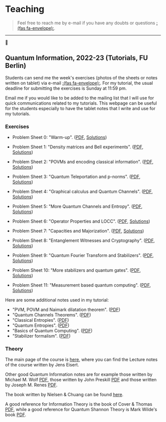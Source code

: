 # Teaching


>  Feel free to reach me by e-mail if you have any doubts or questions [:(fas fa-envelope):](mailto:antoniomele.p@gmail.com).

---




## Quantum Information, 2022-23 (Tutorials, FU Berlin)

Students can send me the week's exercises (photos of the sheets or notes written on tablet) via e-mail [:(fas fa-envelope):](mailto:antoniomele.p@gmail.com). For my tutorial, the usual deadline for submitting the exercises is Sunday at 11:59 pm.
 
Email me if you would like to be added to the mailing list that I will use for quick communications related to my tutorials.
This webpage can be useful for the students especially to have the tablet notes that I write and use for my tutorials.




### Exercises 

*  Problem Sheet 0: "Warm-up". ([PDF](/documents/problem00.pdf), [Solutions](/documents/Solutions_problem00_Mele.pdf))

*  Problem Sheet 1: "Density matrices and Bell experiments". ([PDF](/documents/problem01.pdf), [Solutions](/documents/Solutions_problem01_Mele.pdf))

*  Problem Sheet 2: "POVMs and encoding classical information". ([PDF](/documents/problem02.pdf), [Solutions](/documents/Solutions_problem02_Mele.pdf))

*  Problem Sheet 3: "Quantum Teleportation and p-norms". ([PDF](/documents/problem03.pdf), [Solutions](/documents/Solutions_problem03_Mele.pdf))

*  Problem Sheet 4: "Graphical calculus and Quantum Channels". ([PDF](/documents/problem04.pdf), [Solutions](/documents/Solutions_problem04_Mele.pdf))

*  Problem Sheet 5: "More Quantum Channels and Entropy". ([PDF](/documents/problem05.pdf), [Solutions](/documents/Solutions_problem05_Mele.pdf))

*  Problem Sheet 6: "Operator Properties and LOCC". ([PDF](/documents/problem06.pdf), [Solutions](/documents/Solutions_problem06_Mele.pdf))

*  Problem Sheet 7: "Capacities and Majorization". ([PDF](/documents/problem07.pdf), [Solutions](/documents/Solutions_problem07_Mele.pdf))

*  Problem Sheet 8: "Entanglement Witnesses and Cryptography". ([PDF](/documents/problem08.pdf), [Solutions](/documents/Solutions_problem08_Mele.pdf))

*  Problem Sheet 9: "Quantum Fourier Transform and Stabilizers". ([PDF](/documents/problem09.pdf), [Solutions](/documents/Solutions_problem09_Mele.pdf))

*  Problem Sheet 10: "More stabilizers and quantum gates". ([PDF](/documents/problem10.pdf), [Solutions](/documents/Solutions_problem10_Mele.pdf))

*  Problem Sheet 11: "Measurement based quantum computing". ([PDF](/documents/problem11.pdf), [Solutions](/documents/Solutions_problem11_Mele.pdf))

Here are some additional notes used in my tutorial:

* "PVM, POVM and Naimark dilatation theorem". ([PDF](/documents/POVM.pdf))
* "Quantum Channels Theorems". ([PDF](/documents/Qchannel.pdf))
* "Classical Entropies". ([PDF](/documents/Classical_InfoTheory_Mele.pdf))
* "Quantum Entropies". ([PDF](/documents/QuantumEntropies_Mele.pdf))
* "Basics of Quantum Computing". ([PDF](/documents/QuantumComputingBasics_Mele.pdf))
* "Stabilizer formalism". ([PDF](/documents/Stabilizer_Mele.pdf))


### Theory

The main page of the course is [here](https://www.physik.fu-berlin.de/en/einrichtungen/ag/ag-eisert/teaching/ws22-23/index.html), where you can find the Lecture notes of the course written by Jens Eisert.
 
Other good Quantum Information notes are for example those written by Michael M. Wolf [PDF](https://www-m5.ma.tum.de/foswiki/pub/M5/Allgemeines/MichaelWolf/QChannelLecture.pdf), those written by John Preskill [PDF](http://theory.caltech.edu/~preskill/ph219/index.html#lecture) and those written by Joseph M. Renes [PDF](https://edu.itp.phys.ethz.ch/hs15/QIT/renes_lecture_notes14.pdf).

The book written by Nielsen & Chuang can be found [here](http://mmrc.amss.cas.cn/tlb/201702/W020170224608149940643.pdf). 

A good reference for Information Theory is the book of Cover & Thomas [PDF](http://staff.ustc.edu.cn/~cgong821/Wiley.Interscience.Elements.of.Information.Theory.Jul.2006.eBook-DDU.pdf), while a good reference for Quantum Shannon Theory is Mark Wilde's book [PDF](https://arxiv.org/pdf/1106.1445.pdf). 



